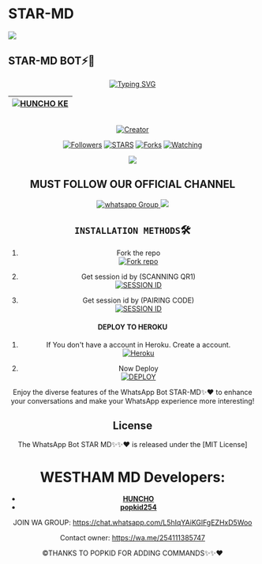 # STAR-MD
<a><img src='https://i.imgur.com/LyHic3i.gif'/></a>
## STAR-MD BOT⚡🎁
<div align="center">
<a href="https://git.io/typing-svg"><img src="https://readme-typing-svg.demolab.com?font=Black+Ops+One&size=50&pause=1000&color=1BAFBAFF&center=true&width=910&height=100&lines=STAR+MD+;A+WHATSAPP+BOT;CREATED+BY+STAR+TECH" alt="Typing SVG" /></a>
  </p>
<div align="center">

| [![HUNCHO KE](https://i.ibb.co/VLWqGgF/Screenshot-20241013-181210.jpg?lenght=50width=50)](https://github.com/Sammy392)|
|----|

<p align="center">
  <a href="#"><img src="http://readme-typing-svg.herokuapp.com?color=d1fa02&center=true&vCenter=true&multiline=false&lines=WESTHAM-MD+100%+Is+Safe+on+Heroku" alt="">
</p>
<p align="center">
<a href="#"><img title="Creator" src="https://img.shields.io/badge/Creator-HUNCHO TECH-red.svg?style=for-the-badge&logo=github"></a>
<p/>
<p align="center">
<a href="https://github.com/popkid-ke? tab=followers"><img title="Followers" src="https://img.shields.io/github/followers/Beltahtech?label=Followers&style=social"></a>
<a href="https://github.com/popkid-ke/popkid-ke/stargazers/"><img title="STARS" src="https://img.shields.io/github/stars/popkid-ke/popkid-ke?&style=social"></a>
<a href="https://github.com/popkid-ke/popkid-ke/network/members"><img title="Forks" src="https://img.shields.io/github/forks/popkid-ke/popkid-ke?style=social"></a>
<a href="https://github.com/popkid-ke/popkid-ke/watchers"><img title="Watching" src="https://img.shields.io/github/watchers/popkid-ke/popkid-ke?label=Watching&style=social"></a>

  <a><img src='https://i.imgur.com/LyHic3i.gif'/></a>
  
  ## MUST FOLLOW OUR OFFICIAL CHANNEL
<a href="https://whatsapp.com/channel/0029Vap3LMf2ZjChWb6lLh3x" target="_blank">
    <img alt="whatsapp Group" src="https://img.shields.io/badge/ Whatsapp Support Channel -25D366?style=for-the-badge&logo=whatsapp&logoColor=white" />
  </a>
<a><img src='https://i.imgur.com/LyHic3i.gif'/>
</a>

## `INSTALLATION METHODS`🛠️

1. Fork the repo
    <br>
<a href='https://github.com/STARMD2010/STAR-MD/fork' target="_blank"><img alt='Fork repo' src='https://img.shields.io/badge/Fork Repo-100000?style=for-the-badge&logo=scan&logoColor=white&labelColor=black&color=red'/></a>

2. Get session id by (SCANNING QR1)
    <br>
<a href='https://popsessionns-471d272266c7.herokuapp.com/qr' target="_blank"><img alt='SESSION ID' src='https://img.shields.io/badge/Session_id-100000?style=for-the-badge&logo=scan&logoColor=white&labelColor=black&color=yellow'/></a>

2. Get session id by (PAIRING CODE)
    <br>
<a href='https://popsessionns-471d272266c7.herokuapp.com/pair' target="_blank"><img alt='SESSION ID' src='https://img.shields.io/badge/Session_id_2-100000?style=for-the-badge&logo=scan&logoColor=white&labelColor=black&color=green'/></a>






#### DEPLOY TO HEROKU 

1. If You don't have a account in Heroku. Create a account.
    <br>
<a href='https://signup.heroku.com/' target="_blank"><img alt='Heroku' src='https://img.shields.io/badge/-Create-black?style=for-the-badge&logo=heroku&logoColor=white'/></a>



2. Now Deploy
    <br>
<a href='https://dashboard.heroku.com/new?template=https://github.com/STARMD2010/STAR-MD' target="_blank"><img alt='DEPLOY' src='https://img.shields.io/badge/-DEPLOY-black?style=for-the-badge&logo=heroku&logoColor=white'/></a>

Enjoy the diverse features of the WhatsApp Bot STAR-MD✨❤️ to enhance your conversations and make your WhatsApp experience more interesting!

## License

The WhatsApp Bot STAR MD✨✨❤️ is released under the [MIT License]

# WESTHAM MD Developers:

- [**HUNCHO**](https://github.com/STARMD2010/STAR-MD)
- [**popkid254**](https://github.com/popkid-ke)


JOIN WA GROUP: https://chat.whatsapp.com/L5hIqYAiKGlFgEZHxD5Woo


Contact owner: https://wa.me/254111385747

©THANKS TO POPKID FOR ADDING COMMANDS✨✨❤️
